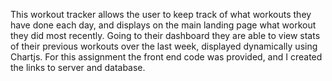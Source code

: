 This workout tracker allows the user to keep track of what workouts they have done each day, and displays on the main landing page what workout they did most recently. Going to their dashboard they are able to view stats of their previous workouts over the last week, displayed dynamically using Chartjs. For this assignment the front end code was provided, and I created the links to server and database.